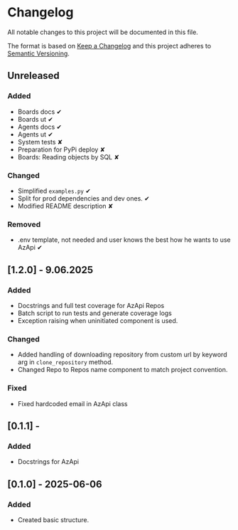# Changelog
All notable changes to this project will be documented in this file.

The format is based on [Keep a Changelog](https://keepachangelog.com/en/1.0.0/)
and this project adheres to [Semantic Versioning](https://semver.org/spec/v2.0.0.html).

## Unreleased
### Added 
- Boards docs ✔
- Boards ut ✔
- Agents docs ✔
- Agents ut ✔
- System tests ✘
- Preparation for PyPi deploy ✘
- Boards: Reading objects by SQL ✘

### Changed
- Simplified `examples.py` ✔
- Split for prod dependencies and dev ones. ✔
- Modified README description ✘

### Removed
- .env template, not needed and user knows the best how he wants to use AzApi ✔


## [1.2.0] - 9.06.2025
### Added
- Docstrings and full test coverage for AzApi Repos
- Batch script to run tests and generate coverage logs
- Exception raising when uninitiated component is used.

### Changed
- Added handling of downloading repository from custom url by keyword arg in `clone_repository` method.
- Changed Repo to Repos name component to match project convention.

### Fixed
- Fixed hardcoded email in AzApi class


## [0.1.1] - 
### Added
- Docstrings for AzApi

## [0.1.0] - 2025-06-06
### Added
- Created basic structure.
